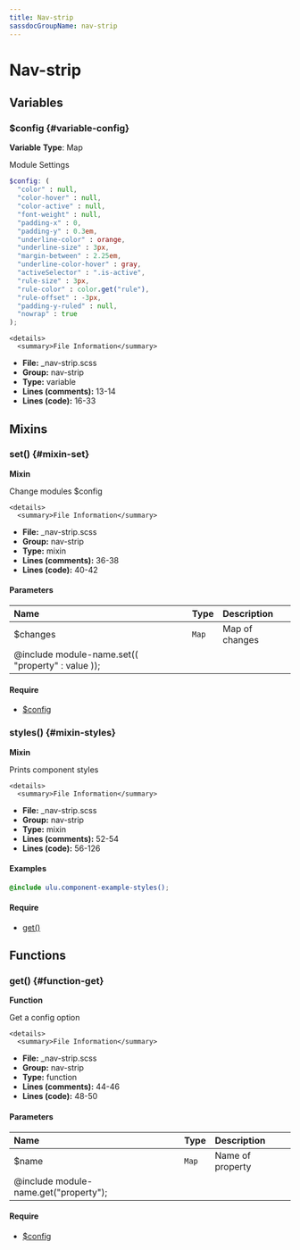 ```yaml
---
title: Nav-strip
sassdocGroupName: nav-strip
---
```



# Nav-strip





## Variables




<div class="sassdoc-item-header">

###  $config {#variable-config}

  <div class="sassdoc-item-header__labels">
    <span class="tag tag--primary"><strong>Variable</strong></span> <span class="tag"><strong>Type</strong>: Map</span>
  </div>

</div>

  

Module Settings
    
    

``` scss
$config: (
  "color" : null,
  "color-hover" : null,
  "color-active" : null,
  "font-weight" : null,
  "padding-x" : 0,
  "padding-y" : 0.3em,
  "underline-color" : orange,
  "underline-size" : 3px,
  "margin-between" : 2.25em,
  "underline-color-hover" : gray,
  "activeSelector" : ".is-active",
  "rule-size" : 3px,
  "rule-color" : color.get("rule"),
  "rule-offset" : -3px,
  "padding-y-ruled" : null,
  "nowrap" : true
);
```
  

    <details>
      <summary>File Information</summary>
- **File:** _nav-strip.scss
- **Group:** nav-strip
- **Type:** variable
- **Lines (comments):** 13-14
- **Lines (code):** 16-33
    </details>
    
  

## Mixins




<div class="sassdoc-item-header">

###  set() {#mixin-set}

  <div class="sassdoc-item-header__labels">
    <span class="tag tag--primary"><strong>Mixin</strong></span>
  </div>

</div>

  

Change modules $config
    
    

    <details>
      <summary>File Information</summary>
- **File:** _nav-strip.scss
- **Group:** nav-strip
- **Type:** mixin
- **Lines (comments):** 36-38
- **Lines (code):** 40-42
    </details>
    

#### Parameters


|Name|Type|Description|
|:--|:--|:--|
|$changes|`Map`|Map of changes
  @include module-name.set(( "property" : value ));|

    

#### Require

- [$config](/sass/components/accordion/#variable-config)
  


<div class="sassdoc-item-header">

###  styles() {#mixin-styles}

  <div class="sassdoc-item-header__labels">
    <span class="tag tag--primary"><strong>Mixin</strong></span>
  </div>

</div>

  

Prints component styles
    
    

    <details>
      <summary>File Information</summary>
- **File:** _nav-strip.scss
- **Group:** nav-strip
- **Type:** mixin
- **Lines (comments):** 52-54
- **Lines (code):** 56-126
    </details>
    

#### Examples

      


``` scss
@include ulu.component-example-styles();
```
  

      

#### Require

- [get()](/sass/components/accordion/#function-get)
  
  

## Functions




<div class="sassdoc-item-header">

###  get() {#function-get}

  <div class="sassdoc-item-header__labels">
    <span class="tag tag--primary"><strong>Function</strong></span>
  </div>

</div>

  

Get a config option
    
    

    <details>
      <summary>File Information</summary>
- **File:** _nav-strip.scss
- **Group:** nav-strip
- **Type:** function
- **Lines (comments):** 44-46
- **Lines (code):** 48-50
    </details>
    

#### Parameters


|Name|Type|Description|
|:--|:--|:--|
|$name|`Map`|Name of property
  @include module-name.get("property");|

    

#### Require

- [$config](/sass/components/accordion/#variable-config)
  
  
  